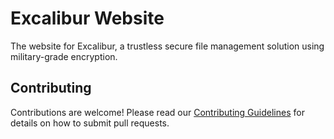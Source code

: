 # Excalibur Website

The website for Excalibur, a trustless secure file management solution using military-grade encryption.

## Contributing

Contributions are welcome! Please read our [Contributing Guidelines](./.github/CONTRIBUTING.md) for details on how to submit pull requests.
